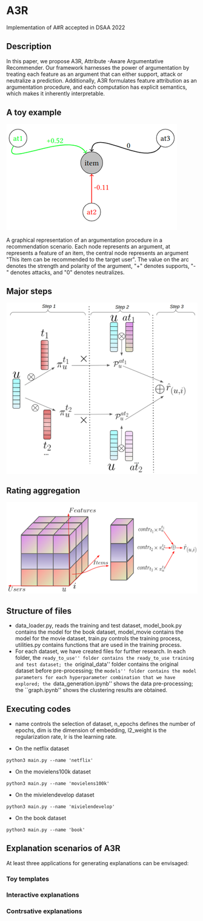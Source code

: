 # A3R
Implementation of A#R accepted in DSAA 2022

## Description

In this paper, we propose A3R, Attribute -Aware Argumentative Recommender. Our framework harnesses the power of argumentation by treating each feature as an argument that can either support, attack or neutralize a prediction. Additionally, A3R formulates feature attribution as an argumentation procedure, and each computation has explicit semantics, which makes it inherently interpretable. 

## A toy example
![A graphical representation of an argumentation procedure in a recommendation scenario. Each node represents an argument, at represents a feature of an item, the central node represents an argument "This item can be recommended to the target user". The value on the arc denotes the strength and polarity of the argument, "+" denotes supports, "-" denotes attacks, and "0" denotes neutralizes. ](https://github.com/JinfengZh/ca-fata/blob/master/figures/toy.png)

A graphical representation of an argumentation procedure in a recommendation scenario. Each node represents an argument, at represents a feature of an item, the central node represents an argument "This item can be recommended to the target user". The value on the arc denotes the strength and polarity of the argument, "+" denotes supports, "-" denotes attacks, and "0" denotes neutralizes.

## Major steps

![The major steps A3R](https://github.com/JinfengZh/a3r/blob/master/Figures/dsaa_steps.png)
## Rating aggregation

![The major steps A3R](https://github.com/JinfengZh/a3r/blob/master/Figures/dsaa_cube.png)
## Structure of files
* data_loader.py, reads the training and test dataset, model_book.py contains the model for the book dataset, model_movie contains the model for the movie dataset, train.py controls the training process, utilities.py contains functions that are used in the training process.
* For each dataset, we have created files for further research. In each folder, the ``ready_to_use'' folder contains the ready_to_use training and test dataset; the ``original_data'' folder contains the original dataset before pre-processing; the ``models'' folder contains the model parameters for each hyperparameter combination that we have explored; the ``data_generation.ipynb'' shows the data pre-processing; the ``graph.ipynb'' shows the clustering results are obtained.

## Executing codes

* name controls the selection of dataset, n_epochs defines the number of epochs, dim is the dimension of embedding, l2_weight is the regularization rate, lr is the learning rate.

* On the netflix dataset
```
python3 main.py --name 'netflix'
```
* On the movielens100k dataset
 ``` 
python3 main.py --name 'movielens100k' 
```
* On the mivielendevelop dataset
```
python3 main.py --name 'mivielendevelop'
```
* On the book dataset
```
python3 main.py --name 'book' 
```


## Explanation scenarios of A3R
At least three applications for generating explanations can be envisaged: 
### Toy templates
### Interactive explanations
### Contrsative explanations
